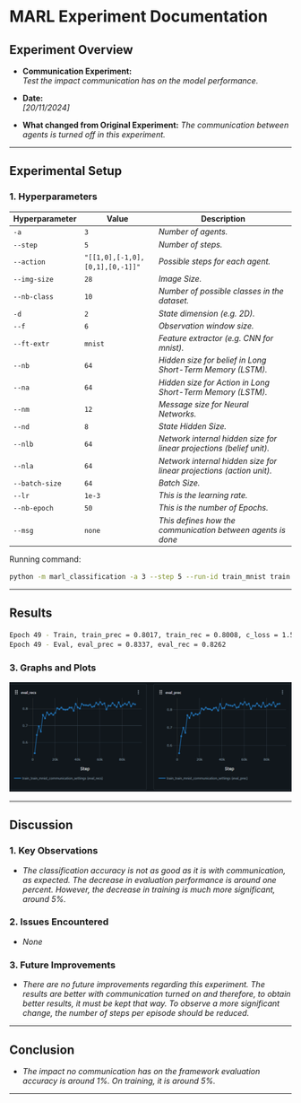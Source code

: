 # MARL Experiment Documentation

## Experiment Overview

- **Communication Experiment:**  
  *Test the impact communication has on the model performance.*

- **Date:**  
  *[20/11/2024]*

- **What changed from Original Experiment:**
  *The communication between agents is turned off in this experiment.*

---

## Experimental Setup

### 1. Hyperparameters

| Hyperparameter | Value                           | Description                                                          |
| -------------- | ------------------------------- | -------------------------------------------------------------------- |
| `-a`           | `3`                             | *Number of agents.*                                                  |
| `--step`       | `5`                             | *Number of steps.*                                                   |
| `--action`     | `"[[1,0],[-1,0],[0,1],[0,-1]]"` | *Possible steps for each agent.*                                     |
| `--img-size`   | `28`                            | *Image Size.*                                                        |
| `--nb-class`   | `10`                            | *Number of possible classes in the dataset.*                         |
| `-d`           | `2`                             | *State dimension (e.g. 2D).*                                         |
| `--f`          | `6`                             | *Observation window size.*                                           |
| `--ft-extr`    | `mnist`                         | *Feature extractor (e.g. CNN for mnist).*                            |
| `--nb`         | `64`                            | *Hidden size for belief in Long Short-Term Memory (LSTM).*           |
| `--na`         | `64`                            | *Hidden size for Action in Long Short-Term Memory (LSTM).*           |
| `--nm`         | `12`                            | *Message size for Neural Networks.*                                  |
| `--nd`         | `8`                             | *State Hidden Size.*                                                 |
| `--nlb`        | `64`                            | *Network internal hidden size for linear projections (belief unit).* |
| `--nla`        | `64`                            | *Network internal hidden size for linear projections (action unit).* |
| `--batch-size` | `64`                            | *Batch Size.*                                                        |
| `--lr`         | `1e-3`                          | *This is the learning rate.*                                         |
| `--nb-epoch`   | `50`                            | *This is the number of Epochs.*                                      |
| `--msg`        | `none`                          | *This defines how the communication between agents is done*          |

Running command:
```bash
python -m marl_classification -a 3 --step 5 --run-id train_mnist train --action "[[1,0],[-1,0],[0,1],[0,-1]]" --img-size 28 --nb-class 10 -d 2 --f 6 --ft-extr mnist --nb 64 --na 64 --nm 16 --nd 8 --nlb 96 --nla 96 --batch-size 32 --lr 1e-3 --nb-epoch 50 -o ./out/mnist_actor_critic --msg "none"
```

---

## Results

```bash
Epoch 49 - Train, train_prec = 0.8017, train_rec = 0.8008, c_loss = 1.585, a_loss = 2.0849, error = 0.583, path = -0.8311:
Epoch 49 - Eval, eval_prec = 0.8337, eval_rec = 0.8262
```

### 3. Graphs and Plots

![alt text](img/communication_experiment.png)

---

## Discussion

### 1. Key Observations

- *The classification accuracy is not as good as it is with communication, as expected. The decrease in evaluation performance is around one percent. However, the decrease in training is much more significant, around 5%.*

### 2. Issues Encountered

- *None*

### 3. Future Improvements

- *There are no future improvements regarding this experiment. The results are better with communication turned on and therefore, to obtain better results, it must be kept that way. To observe a more significant change, the number of steps per episode should be reduced.*

---

## Conclusion

- *The impact no communication has on the framework evaluation accuracy is around 1%. On training, it is around 5%.*

---